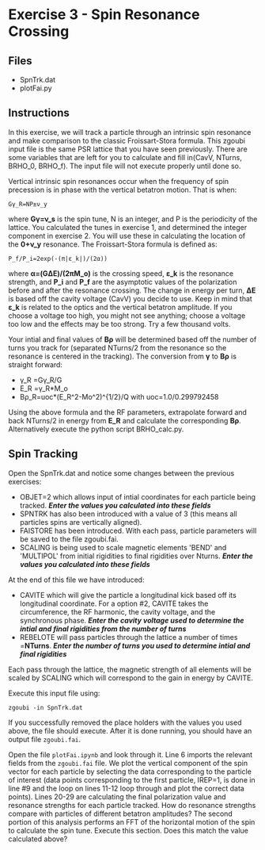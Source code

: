 # Exercise 3 - Spin Resonance Crossing

## Files

* SpnTrk.dat
* plotFai.py

## Instructions
In this exercise, we will track a particle through an intrinsic spin resonance and make comparison to the classic Froissart-Stora formula.
This zgoubi input file is the same PSR lattice that you have seen previously. There are some variables that are left for you to calculate and fill in(CavV, NTurns, BRHO_0, BRHO_f). The input file will not execute properly until done so.

Vertical intrinsic spin resonances occur when the frequency of spin precession is in phase with the vertical betatron motion. That is when:
```
Gγ_R=NP±ν_y
```
where **Gγ=ν_s** is the spin tune, N is an integer, and P is the periodicity of the lattice.
You calculated the tunes in exercise 1, and determined the integer component in exercise 2. You will use these in calculating the location of the **0+ν_y** resonance.
The Froissart-Stora formula is defined as:
```
P_f/P_i=2exp(-(π|ε_k|)/(2α))
```
where **α=(GΔE)/(2πM_o)** is the crossing speed, **ε_k** is the resonance strength, and **P_i** and **P_f** are the asymptotic values of the polarization before and after the resonance crossing. The change in energy per turn, **ΔE** is based off the cavity voltage (CavV) you decide to use. Keep in mind that **ε_k** is related to the optics and the vertical betatron amplitude. If you choose a voltage too high, you might not see anything; choose a voltage too low and the effects may be too strong. Try a few thousand volts. 

Your intial and final values of **Bρ** will be determined based off the number of turns you track for (separated NTurns/2 from the resonance so the resonance is centered in the tracking). The conversion from **γ** to **Bρ** is straight forward:
* γ_R =Gγ_R/G 
* E_R =γ_R*M_o
* Bρ_R=uoc*(E_R^2-Mo^2)^{1/2}/Q
with uoc=1.0/0.299792458

Using the above formula and the RF parameters, extrapolate forward and back NTurns/2 in energy from **E_R** and calculate the corresponding **Bρ**.
Alternatively execute the python script BRHO_calc.py.
## Spin Tracking 
Open the SpnTrk.dat and notice some changes between the previous exercises:

* OBJET=2 which allows input of intial coordinates for each particle being tracked. ***Enter the values you calculated into these fields***
* SPNTRK has also been introduced with a value of 3 (this means all particles spins are vertically aligned). 
* FAISTORE has been introduced. With each pass, particle parameters will be saved to the file zgoubi.fai.
* SCALING is being used to scale magnetic elements 'BEND' and 'MULTIPOL' from initial rigidities to final rigidities over Nturns. ***Enter the values you calculated into these fields***

At the end of this file we have introduced:
* CAVITE which will give the particle a longitudinal kick based off its longitudinal coordinate. For a option #2, CAVITE takes the circumference, the RF harmonic, the cavity voltage, and the synchronous phase. ***Enter the cavity voltage used to determine the intial and final rigidities from the number of turns***
* REBELOTE will pass particles through the lattice a number of times =**NTurns**. ***Enter the number of turns you used to determine intial and final rigidities***

Each pass through the lattice, the magnetic strength of all elements will be scaled by SCALING which will correspond to the gain in energy by CAVITE.

Execute this input file using:
```
zgoubi -in SpnTrk.dat
```
If you successfully removed the place holders with the values you used above, the file should execute. After it is done running, you should have an output file `zgoubi.fai`.

Open the file `plotFai.ipynb` and look through it. Line 6 imports the relevant fields from the `zgoubi.fai` file. We plot the vertical component of the spin vector for each particle by selecting the data corresponding to the particle of interest (data points corresponding to the first particle, IREP=1, is done in line #9 and the loop on lines 11-12 loop through and plot the correct data points). Lines 20-29 are calculating the final polarization value and resonance strengths for each particle tracked. How do resonance strengths compare with particles of different betatron amplitudes?
The second portion of this analysis performs an FFT of the horizontal motion of the spin to calculate the spin tune. Execute this section. Does this match the value calculated above?
